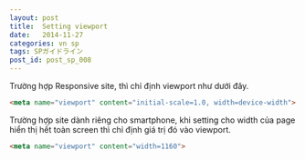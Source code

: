 ```yaml
---
layout: post
title:  Setting viewport
date:   2014-11-27
categories: vn sp
tags: SPガイドライン
post_id: post_sp_008
---
```

Trường hợp Responsive site, thì chỉ định viewport như dưới đây.

```html
<meta name="viewport" content="initial-scale=1.0, width=device-width">
```
Trường hợp site dành riêng cho smartphone, khi setting cho width của page hiển thị hết toàn screen thì chỉ định giá trị đó vào viewport.

```html
<meta name="viewport" content="width=1160">
```
